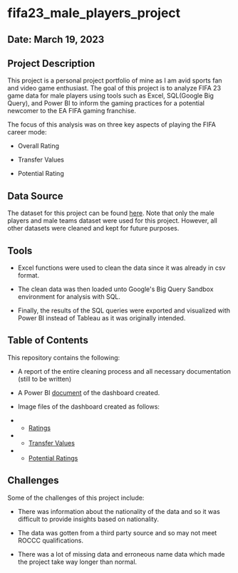 # fifa23_male_players_project

## **Date: March 19, 2023**

## **Project Description**

This project is a personal project portfolio of mine as I am avid sports fan and video game enthusiast. The goal of this project is to analyze FIFA 23 game data for male players using tools such as Excel, SQL(Google Big Query), and Power BI to inform the gaming practices for a potential newcomer to the EA FIFA gaming franchise. 

The focus of this analysis was on three key aspects of playing the FIFA career mode: 

* Overall Rating 

* Transfer Values

* Potential Rating

## **Data Source**

The dataset for this project can be found [here](https://www.kaggle.com/datasets/stefanoleone992/fifa-23-complete-player-dataset). Note that only the male players and male teams dataset were used for this project. However, all other datasets were cleaned and kept for future purposes.

## **Tools**

* Excel functions were used to clean the data since it was already in csv format. 

* The clean data was then loaded unto Google's Big Query Sandbox environment for analysis with SQL. 

* Finally, the results of the SQL queries were exported and visualized with Power BI instead of Tableau as it was originally intended. 

## **Table of Contents**

This repository contains the following: 

* A report of the entire cleaning process and all necessary documentation (still to be written)

* A Power BI [document](https://github.com/deengini/fifa23_male_players_project/blob/main/FIFA23_male_players.pbix) of the dashboard created. 

* Image files of the dashboard created as follows: 

* * [Ratings](https://github.com/deengini/fifa23_male_players_project/blob/main/FIFA23_male_players_ratings.jpg)

* * [Transfer Values](https://github.com/deengini/fifa23_male_players_project/blob/main/FIFA23_male_players_values.jpg) 

* * [Potential Ratings](https://github.com/deengini/fifa23_male_players_project/blob/main/FIFA23_male_players_potential.jpg)

## **Challenges**

Some of the challenges of this project include: 

* There was information about the nationality of the data and so it was difficult to provide insights based on nationality. 

* The data was gotten from a third party source and so may not meet ROCCC qualifications. 

* There was a lot of missing data and erroneous name data which made the project take way longer than normal. 
